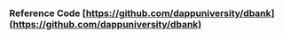 ### Reference Code [https://github.com/dappuniversity/dbank](https://github.com/dappuniversity/dbank)

